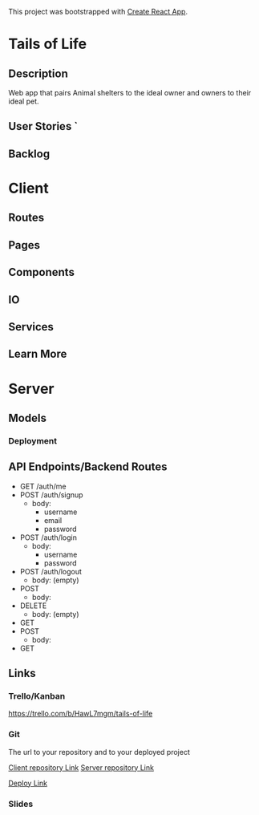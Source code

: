 This project was bootstrapped with [Create React App](https://github.com/facebook/create-react-app).

# Tails of Life

## Description

Web app that pairs Animal shelters to the ideal owner and owners to their ideal pet.

## User Stories `


## Backlog

# Client

## Routes

## Pages

## Components

## IO


## Services

## Learn More

# Server

## Models

### Deployment

## API Endpoints/Backend Routes

- GET /auth/me
- POST /auth/signup
  - body:
    - username
    - email
    - password
- POST /auth/login
  - body:
    - username
    - password
- POST /auth/logout
  - body: (empty)
- POST 
  - body:
- DELETE 
  - body: (empty)
- GET 
- POST 
  - body:
- GET 

  

## Links

### Trello/Kanban

https://trello.com/b/HawL7mgm/tails-of-life

### Git

The url to your repository and to your deployed project

[Client repository Link](http://github.com)
[Server repository Link](http://github.com)

[Deploy Link](http://heroku.com)

### Slides



